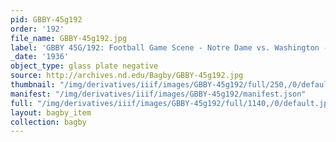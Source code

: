 ```yaml
---
pid: GBBY-45g192
order: '192'
file_name: GBBY-45g192.jpg
label: 'GBBY 45G/192: Football Game Scene - Notre Dame vs. Washington - 1936'
_date: '1936'
object_type: glass plate negative
source: http://archives.nd.edu/Bagby/GBBY-45g192.jpg
thumbnail: "/img/derivatives/iiif/images/GBBY-45g192/full/250,/0/default.jpg"
manifest: "/img/derivatives/iiif/images/GBBY-45g192/manifest.json"
full: "/img/derivatives/iiif/images/GBBY-45g192/full/1140,/0/default.jpg"
layout: bagby_item
collection: bagby
---
```

